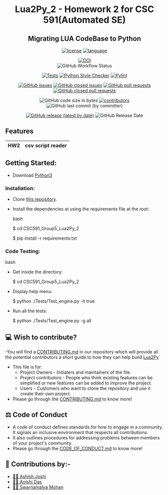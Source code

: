
<div align="center"> 
  
# Lua2Py_2 - Homework 2 for CSC 591(Automated SE)
  
</div>

<div align="center"> 
  
## Migrating LUA CodeBase to Python

[![license](https://img.shields.io/github/license/ashishjoshi2605/CSC591_Group5_Lua2Py_2?style=plastic)](https://github.com/ashishjoshi260/CSC591_Group5_Lua2Py_2/blob/main/LICENSE.md)
[![language](https://img.shields.io/github/languages/top/ashishjoshi2605/CSC591_Group5_Lua2Py_2)](https://github.com/ashishjoshi2605/CSC591_Group5_Lua2Py_2/search?l=python)<br/>
  
[![DOI](https://zenodo.org/badge/592043798.svg)](https://zenodo.org/badge/latestdoi/592043798)<br/>
![GitHub Workflow Status](https://img.shields.io/github/actions/workflow/status/ashishjoshi2605/CSC591_Group5_Lua2Py_2/test.yml)


[![Tests](https://github.com/ashishjoshi2605/CSC591_Group5_Lua2Py_2/actions/workflows/test.yml/badge.svg)](https://github.com/ashishjoshi2605/CSC591_Group5_Lua2Py_2/actions/workflows/test.yml)
[![Python Style Checker](https://github.com/ashishjoshi2605/CSC591_Group5_Lua2Py_2/actions/workflows/python_style_checker.yml/badge.svg)](https://github.com/ashishjoshi2605/CSC591_Group5_Lua2Py_2/actions/workflows/python_style_checker.yml)
[![Pylint](https://github.com/ashishjoshi2605/CSC591_Group5_Lua2Py_2/actions/workflows/plint.yml/badge.svg?branch=main)](https://github.com/ashishjoshi2605/CSC591_Group5_Lua2Py_2/actions/workflows/plint.yml)


[![GitHub issues](https://img.shields.io/github/issues-raw/ashishjoshi2605/CSC591_Group5_Lua2Py_2?style=plastic)](https://github.com/ashishjoshi2605/CSC591_Group5_Lua2Py_2/issues)
[![GitHub closed issues](https://img.shields.io/github/issues-closed-raw/ashishjoshi2605/CSC591_Group5_Lua2Py_2?style=plastic)](https://github.com/ashishjoshi2605/CSC591_Group5_Lua2Py_2/issues?q=is%3Aissue+is%3Aclosed)
[![GitHub pull requests](https://img.shields.io/github/issues-pr-raw/ashishjoshi2605/CSC591_Group5_Lua2Py_2?style=plastic)](https://github.com/ashishjoshi2605/CSC591_Group5_Lua2Py_2/pulls)
[![GitHub closed pull requests](https://img.shields.io/github/issues-pr-closed-raw/ashishjoshi2605/CSC591_Group5_Lua2Py_2?style=plastic)](https://github.com/ashishjoshi2605/CSC591_Group5_Lua2Py_2/pulls?q=is%3Apr+is%3Aclosed)<br/>

![GitHub code size in bytes](https://img.shields.io/github/languages/code-size/ashishjoshi2605/CSC591_Group5_Lua2Py_2?style=plastic)
[![contributors](https://img.shields.io/github/contributors/ashishjoshi2605/CSC591_Group5_Lua2Py_2)](https://github.com/ashishjoshi2605/CSC591_Group5_Lua2Py_2/graphs/contributors?style=plastic)
![GitHub last commit (by committer)](https://img.shields.io/github/last-commit/ashishjoshi2605/CSC591_Group5_Lua2Py_2?style=plastic)<br/>

[![GitHub release (latest by date)](https://img.shields.io/github/v/release/ashishjoshi2605/CSC591_Group5_Lua2Py_2)](https://github.com/ashishjoshi2605/CSC591_Group5_Lua2Py_2/releases/tag/v1.0.0)
![GitHub Release Date](https://img.shields.io/github/release-date/ashishjoshi2605/CSC591_Group5_Lua2Py_2?style=plastic)<br/>
</div>

##  Features
|HW2|csv script reader|
| ------------- |:-------------:|

## Getting Started:

- Download [Python3](https://www.python.org/downloads/) 

### Installation:
    
   

  - Clone [this repository](https://github.com/ashishjoshi2605/CSC591_Group5_Lua2Py_2).

  - Install the dependencies at using the requirements file at the root:
    
    bash
    
    $ cd CSC591_Group5_Lua2Py_2
    
    $ pip install -r requirements.txt
    

### Code Testing:
  bash     
  - Get inside the directory:
        
    $ cd CSC591_Group5_Lua2Py_2
    
  - Display help menu: 
  
    $ python ./Tests/Test_engine.py -h true
    
  - Run all the tests:
  
    $ python ./Tests/Test_engine.py -g all
    


## 💻 Wish to contribute?
-You will find a [CONTRIBUTING.md](https://github.com/ashishjoshi2605/CSC591_Group5_Lua2Py_2/blob/main/CONTRIBUTING.md) in our repository which will provide all the potential contributors a short guide to how they can help build [Lua2Py](https://github.com/ashishjoshi2605/CSC591_Group5_Lua2Py_2)
- This file is for:
  - Project Owners - Initiaters and maintainers of the file.
  - Project contributors - People who think existing features can be simplified or new features can be added to improve the project.
  - Users - Customers who want to clone the repository and use it create their own project.
- Please go through the [CONTRIBUTING.md](https://github.com/ashishjoshi2605/CSC591_Group5_Lua2Py_2/blob/main/CONTRIBUTING.md) to know more!

## ⚖️ Code of Conduct
- A code of conduct defines standards for how to engage in a community. It signals an inclusive environment that respects all contributions. 
- It also outlines procedures for addressing problems between members of your project's community.
- Please go through the [CODE_OF_CONDUCT.md](https://github.com/ashishjoshi2605/CSC591_Group5_Lua2Py_2/blob/main/CODE_OF_CONDUCT.md) to know more!




## 🤝 Contributions by:-
- [👨‍💻 Ashish Joshi](https://github.com/ashishjoshi2605)
- [👩‍💻 Aoishi Das](https://github.com/Aoishi28)
- [👩‍💻 Swarnamalya Mohan](https://github.com/swarnamalyamohan)
